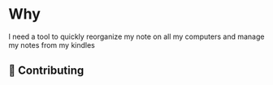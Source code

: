 # Why

I need a tool to quickly reorganize my note on all my computers and manage my notes from my kindles

## 🤝 Contributing
